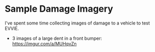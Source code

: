 # Sample Damage Imagery
I've spent some time collecting images of damage to a vehicle to test EVVIE.
- 3 images of a large dent in a front bumper: https://imgur.com/a/MUHqvZn